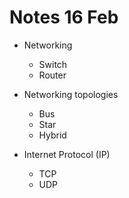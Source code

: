 # Notes 16 Feb

- Networking
  - Switch
  - Router

- Networking topologies
    - Bus
    - Star
    - Hybrid

- Internet Protocol (IP)
    - TCP
    - UDP